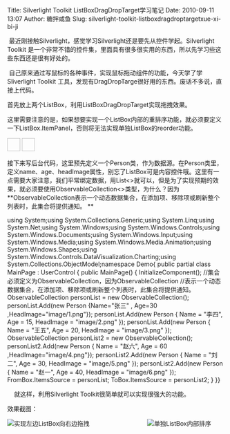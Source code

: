 Title: Silverlight Toolkit ListBoxDragDropTarget学习笔记
Date: 2010-09-11 13:07
Author: 糖拌咸鱼
Slug: silverlight-toolkit-listboxdragdroptargetxue-xi-bi-ji

 最近刚接触Silverlight，感觉学习Silverlight还是要先从控件学起。Silverlight
Toolkit
是一个非常不错的控件集，里面具有很多很实用的东西，所以先学习些这些东西还是很有好处的。

</p>

 自己原来通过写鼠标的各种事件，实现鼠标拖动组件的功能，今天学了学Sliverlight
Toolkit 工具，发现有DragDropTarge很好用的东西。废话不多说，直接上代码。

</p>

<span
style="white-space: pre;"></span>首先放上两个ListBox，利用ListBoxDragDropTarget实现拖拽效果。

</p>

<span
style="white-space: pre;"></span>这里需要注意的是，如果想要实现一个ListBox内部的重排序功能，就必须要定义一下ListBox.ItemPanel，否则将无法实现单独ListBox的reorder功能。

</p>

<span face="monospace" size="2" style="font-family: monospace; font-size: x-small;"><span style="line-height: normal; white-space: pre-wrap;">

<div class="cnblogs_code">

</p>
<p>
            <StackPanel Orientation="Horizontal" Margin="20,20,20,20">            <toolkit:ListBoxDragDropTarget AllowDrop="True">                <ListBox Width="100" Height="400" x:Name="FromBox" SelectionMode="Multiple">                    <ListBox.ItemsPanel>                        <ItemsPanelTemplate>                            <StackPanel HorizontalAlignment="Center" />                        </ItemsPanelTemplate>                    </ListBox.ItemsPanel>                    <ListBox.ItemTemplate>                        <DataTemplate>                            <StackPanel>                                <Image Source="{Binding HeadImage}" Height="30" Width="30" HorizontalAlignment="Center"/>                                <TextBlock Width="60" Height="15" Text="{Binding Name}" HorizontalAlignment="Center"/>                            </StackPanel>                        </DataTemplate>                    </ListBox.ItemTemplate>                </ListBox>            </toolkit:ListBoxDragDropTarget>            <toolkit:ListBoxDragDropTarget AllowDrop="True" >                <ListBox Width="100" Height="400" x:Name="ToBox" Margin="50,0,0,0">                    <ListBox.ItemsPanel>                        <ItemsPanelTemplate>                            <StackPanel HorizontalAlignment="Center" />                        </ItemsPanelTemplate>                                   </ListBox.ItemsPanel>                    <ListBox.ItemTemplate>                        <DataTemplate>                            <StackPanel>                                <Image Source="{Binding HeadImage}" Height="30" Width="30" HorizontalAlignment="Center"/>                                <TextBlock Width="60" Height="15" Text="{Binding Name}" HorizontalAlignment="Center"/>                            </StackPanel>                        </DataTemplate>                    </ListBox.ItemTemplate>                </ListBox>            </toolkit:ListBoxDragDropTarget>        </StackPanel>

</p>
<p>

</div>

</p>
  
</span></span>

</p>

<span
style="white-space: pre;"></span>接下来写后台代码，这里预先定义一个Person类，作为数据源。在Person类里，定义name、age、headImage属性，别忘了ListBox可是内容控件哦。这里有一点需要大家注意，我们平常绑定数据，用List\<\>就可以，但是为了实现预期的效果，就必须要使用ObservableCollection\<\>类型，为什么？因为**ObservableCollection表示一个动态数据集合，在添加项、移除项或刷新整个列表时，此集合将提供通知。 **

</p>

<span face="monospace" size="2" style="font-family: monospace; font-size: x-small;"><span style="line-height: normal; white-space: pre-wrap;">

<div class="cnblogs_code">

</p>
<p>
    using System;using System.Collections.Generic;using System.Linq;using System.Net;using System.Windows;using System.Windows.Controls;using System.Windows.Documents;using System.Windows.Input;using System.Windows.Media;using System.Windows.Media.Animation;using System.Windows.Shapes;using System.Windows.Controls.DataVisualization.Charting;using System.Collections.ObjectModel;namespace Demo{    public partial class MainPage : UserControl    {        public MainPage()        {            InitializeComponent();            //集合必须定义为ObservableCollection，因为ObservableCollection            //表示一个动态数据集合，在添加项、移除项或刷新整个列表时，此集合将提供通知。            ObservableCollection<Person> personList = new ObservableCollection<Person>();            personList.Add(new Person {Name="张三" , Age=30 ,HeadImage="image/1.png"});            personList.Add(new Person { Name = "李四", Age = 15, HeadImage = "image/2.png" });            personList.Add(new Person { Name = "王五", Age = 20, HeadImage = "image/3.png" });            ObservableCollection<Person> personList2 = new ObservableCollection<Person>();            personList2.Add(new Person { Name = "赵六", Age = 60 ,HeadImage="image/4.png"});            personList2.Add(new Person { Name = "刘二", Age = 30, HeadImage = "image/5.png" });            personList2.Add(new Person { Name = "赵一", Age = 40, HeadImage = "image/6.png" });            FromBox.ItemsSource = personList;            ToBox.ItemsSource = personList2;        }    }}

</p>
<p>

</div>

</p>
  
</span></span>

</p>

    就这样，利用Silverlight Toolkit很简单就可以实现很强大的功能。

</p>

效果截图：

</p>

<span style="white-space: pre;"></span>![实现左边ListBox向右边拖拽][]  
                               ![单独ListBox内部排序][]

</p>

  [实现左边ListBox向右边拖拽]: http://hi.csdn.net/attachment/201009/11/7475631_12842101881upV.png
  [单独ListBox内部排序]: http://hi.csdn.net/attachment/201009/11/7475631_1284210188mwUb.png
